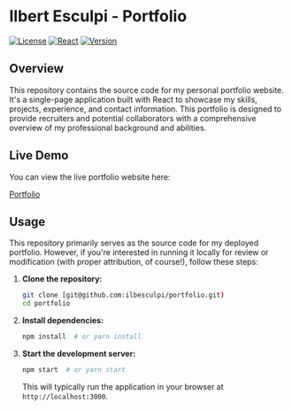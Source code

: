 # Ilbert Esculpi - Portfolio

[![License](https://img.shields.io/badge/License-MIT-yellow.svg)](https://opensource.org/licenses/MIT)
[![React](https://img.shields.io/badge/React-v18.x-blue)](https://react.dev/)
[![Version](https://img.shields.io/badge/version-1.0.1-green)](https://img.shields.io/badge/version-1.0-green)

## Overview

This repository contains the source code for my personal portfolio website. It's a single-page application built with React to showcase my skills, projects, experience, and contact information. This portfolio is designed to provide recruiters and potential collaborators with a comprehensive overview of my professional background and abilities.


## Live Demo

You can view the live portfolio website here:

[Portfolio](https://ilbesculpi.github.io/portfolio/)

## Usage

This repository primarily serves as the source code for my deployed portfolio. However, if you're interested in running it locally for review or modification (with proper attribution, of course!), follow these steps:

1.  **Clone the repository:**
    ```bash
    git clone [git@github.com:ilbesculpi/portfolio.git)
    cd portfolio
    ```

2.  **Install dependencies:**
    ```bash
    npm install  # or yarn install
    ```

3.  **Start the development server:**
    ```bash
    npm start  # or yarn start
    ```

    This will typically run the application in your browser at `http://localhost:3000`.

